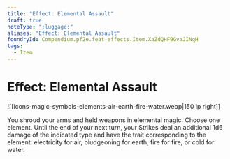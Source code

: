 ```yaml
---
title: "Effect: Elemental Assault"
draft: true
noteType: ":luggage:"
aliases: "Effect: Elemental Assault"
foundryId: Compendium.pf2e.feat-effects.Item.XaZdQHF9GvaJINqH
tags:
  - Item
---
```


# Effect: Elemental Assault
![[icons-magic-symbols-elements-air-earth-fire-water.webp|150 lp right]]

You shroud your arms and held weapons in elemental magic. Choose one element. Until the end of your next turn, your Strikes deal an additional 1d6 damage of the indicated type and have the trait corresponding to the element: electricity for air, bludgeoning for earth, fire for fire, or cold for water.
